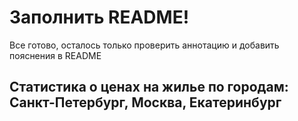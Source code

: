 # Заполнить README!
Все готово, осталось только проверить аннотацию и добавить пояснения в README
## Статистика о ценах на жилье по городам: Санкт-Петербург, Москва, Екатеринбург